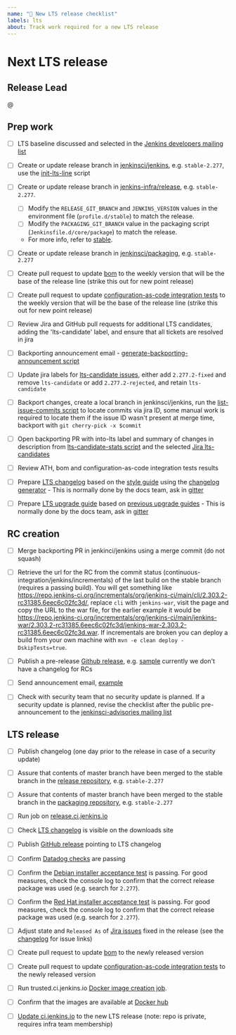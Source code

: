 ```yaml
---
name: "🚤 New LTS release checklist"
labels: lts
about: Track work required for a new LTS release
---
```


# Next LTS release

## Release Lead

<!-- 
The release lead is the person who makes sure that all steps are completed
Not necessarily the person doing all the work

This role should rotate between LTS releases
-->

@<github-username of release lead>

## Prep work

- [ ] LTS baseline discussed and selected in the [Jenkins developers mailing list](https://groups.google.com/g/jenkinsci-dev)

- [ ] Create or update release branch in [jenkinsci/jenkins](https://github.com/jenkinsci/jenkins), e.g. `stable-2.277`, use the [init-lts-line](https://github.com/jenkins-infra/backend-commit-history-parser/blob/master/bin/init-lts-line) script

- [ ] Create or update release branch in [jenkins-infra/release](https://github.com/jenkins-infra/release), e.g. `stable-2.277`.
  - [ ] Modify the `RELEASE_GIT_BRANCH` and `JENKINS_VERSION` values in the environment file (`profile.d/stable`) to match the release.
  - [ ] Modify the `PACKAGING_GIT_BRANCH` value in the packaging script (`Jenkinsfile.d/core/package`) to match the release.
  - For more info, refer to [stable](https://github.com/jenkins-infra/release#stable).

- [ ] Create or update release branch in [jenkinsci/packaging](https://github.com/jenkinsci/packaging), e.g. `stable-2.277`

- [ ] Create pull request to update [bom](https://github.com/jenkinsci/bom) to the weekly version that will be the base of the release line (strike this out for new point release)

- [ ] Create pull request to update [configuration-as-code integration tests](https://github.com/jenkinsci/configuration-as-code-plugin/blob/master/integrations/pom.xml) to the weekly version that will be the base of the release line (strike this out for new point release)

- [ ] Review Jira and GitHub pull requests for additional LTS candidates, adding the 'lts-candidate' label, and ensure that all tickets are resolved in jira

- [ ] Backporting announcement email - [generate-backporting-announcement script](https://github.com/jenkins-infra/backend-commit-history-parser/blob/master/bin/generate-backporting-announcement)

- [ ] Update jira labels for [lts-candidate issues](https://issues.jenkins.io/issues/?filter=12146), either add `2.277.2-fixed` and remove `lts-candidate` or add `2.277.2-rejected`, and retain `lts-candidate`

- [ ] Backport changes, create a local branch in jenkinsci/jenkins, run the [list-issue-commits script](https://github.com/jenkins-infra/backend-commit-history-parser/blob/master/bin/list-issue-commits) to locate commits via jira ID, some manual work is required to locate them if the issue ID wasn't present at merge time, backport with `git cherry-pick -x $commit`

- [ ] Open backporting PR with into-lts label and summary of changes in description from [lts-candidate-stats script](https://github.com/jenkins-infra/backend-commit-history-parser/blob/master/bin/lts-candidate-stats) and the selected [Jira lts-candidates](https://issues.jenkins-ci.org/issues/?filter=12146)

- [ ] Review ATH, bom and configuration-as-code integration tests results

- [ ] Prepare [LTS changelog](https://www.jenkins.io/changelog-stable/) based on the [style guide](https://github.com/jenkins-infra/jenkins.io/blob/master/content/_data/changelogs/_STYLEGUIDE.adoc) using the [changelog generator](https://github.com/jenkinsci/core-changelog-generator/blob/master/README.md) - This is normally done by the docs team, ask in [gitter](https://gitter.im/jenkinsci/docs)

- [ ] Prepare [LTS upgrade guide](https://www.jenkins.io/doc/upgrade-guide/) based on [previous upgrade guides](https://github.com/jenkins-infra/jenkins.io/tree/master/content/_data/upgrades)  - This is normally done by the docs team, ask in [gitter](https://gitter.im/jenkinsci/docs)

## RC creation

- [ ] Merge backporting PR in jenkinci/jenkins using a merge commit (do not squash)

- [ ] Retrieve the url for the RC from the commit status (continuous-integration/jenkins/incrementals) of the last build on the stable branch (requires a passing build). You will get something like https://repo.jenkins-ci.org/incrementals/org/jenkins-ci/main/cli/2.303.2-rc31385.6eec6c02fc3d/, replace `cli` with `jenkins-war`, visit the page and copy the URL to the war file, for the earlier example it would be https://repo.jenkins-ci.org/incrementals/org/jenkins-ci/main/jenkins-war/2.303.2-rc31385.6eec6c02fc3d/jenkins-war-2.303.2-rc31385.6eec6c02fc3d.war. If incrementals are broken you can deploy a build from your own machine with `mvn -e clean deploy -DskipTests=true`.

- [ ] Publish a pre-release [Github release](https://github.com/jenkinsci/jenkins/releases), e.g. [sample](https://github.com/jenkinsci/jenkins/releases/tag/jenkins-2.289.2-rc) currently we don't have a changelog for RCs

- [ ] Send announcement email, [example](https://groups.google.com/g/jenkinsci-dev/c/ox6SCyOQLuE/m/C-dsLZ4vBwAJ)

- [ ] Check with security team that no security update is planned.  If a security update is planned, revise the checklist after the public pre-announcement to the [jenkinsci-advisories mailing list](https://groups.google.com/g/jenkinsci-advisories)

## LTS release

- [ ] Publish changelog (one day prior to the release in case of a security update)

- [ ] Assure that contents of master branch have been merged to the stable branch in the [release repository](https://github.com/jenkins-infra/release), e.g. `stable-2.277`

- [ ] Assure that contents of master branch have been merged to the stable branch in the [packaging repository](https://github.com/jenkinsci/packaging), e.g. `stable-2.277`

- [ ] Run job on [release.ci.jenkins.io](https://release.ci.jenkins.io/blue/organizations/jenkins/core%2Fstable%2Frelease/branches/)

- [ ] Check [LTS changelog](https://www.jenkins.io/changelog-stable/) is visible on the downloads site

- [ ] Publish [GitHub release](https://github.com/jenkinsci/jenkins/releases) pointing to LTS changelog

- [ ] Confirm [Datadog checks](https://p.datadoghq.com/sb/0Igb9a-e6849e5e019250ef5aaea3589297fe8b) are passing

- [ ] Confirm the [Debian installer acceptance test](https://ci.jenkins.io/job/Infra/job/acceptance-tests/job/install-lts-debian-package/) is passing.
  For good measures, check the console log to confirm that the correct release package was used (e.g. search for `2.277`).

- [ ] Confirm the [Red Hat installer acceptance test](https://ci.jenkins.io/job/Infra/job/acceptance-tests/job/install-lts-redhat-rpm/) is passing.
  For good measures, check the console log to confirm that the correct release package was used (e.g. search for `2.277`).
  
- [ ] Adjust state and `Released As` of [Jira issues](https://issues.jenkins.io/) fixed in the release (see the [changelog](https://www.jenkins.io/changelog-stable) for issue links)

- [ ] Create pull request to update [bom](https://github.com/jenkinsci/bom) to the newly released version

- [ ] Create pull request to update [configuration-as-code integration tests](https://github.com/jenkinsci/configuration-as-code-plugin/blob/master/integrations/pom.xml) to the newly released version

- [ ] Run trusted.ci.jenkins.io [Docker image creation job](https://trusted.ci.jenkins.io:1443/job/Containers/job/Core%20Release%20Containers/job/master/).

- [ ] Confirm that the images are available at [Docker hub](https://hub.docker.com/r/jenkins/jenkins/tags)

- [ ] [Update ci.jenkins.io](https://github.com/jenkins-infra/runbooks/tree/master/ci#upgrading-jenkins) to the new LTS release (note: repo is private, requires infra team membership)
